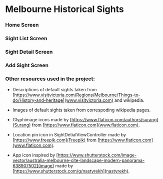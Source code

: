 # Melbourne Historical Sights


### Home Screen

### Sight List Screen

### Sight Detail Screen

### Add Sight Screen


### Other resources used in the project:
 - Descriptions of default sights taken from [https://www.visitvictoria.com/Regions/Melbourne/Things-to-do/History-and-heritage](www.visitvictoria.com) and wikipedia.

 - Images of default sights taken from correspoding wikipedia pages.

 - Glyphimage icons made by [https://www.flaticon.com/authors/surang](Surang) from [https://www.flaticon.com](www.flaticon.com).
 
 - Location pin icon in SightDetialViewController made by [https://www.freepik.com](Freepik) from [https://www.flaticon.com](www.flaticon.com).
 
 - App icon inspired by [https://www.shutterstock.com/image-vector/australia-melbourne-cite-landscape-modern-panorama-638907502](image) made by [https://www.shutterstock.com/g/nastyrekh](nastyrekh).


